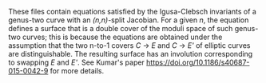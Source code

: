 These files contain equations satisfied by the Igusa-Clebsch invariants of a genus-two curve with an _(n,n)_-split Jacobian.
For a given _n_, the equation defines a surface that is a double cover of the moduli space of such genus-two curves; this is because
the equations are obtained under the assumption that the two n-to-1 covers _C_ → _E_ and _C_ → _E'_ of elliptic curves are distinguishable.
The resulting surface has an involution corresponding to swapping _E_ and _E'_.
See Kumar's paper https://doi.org/10.1186/s40687-015-0042-9 for more details.
